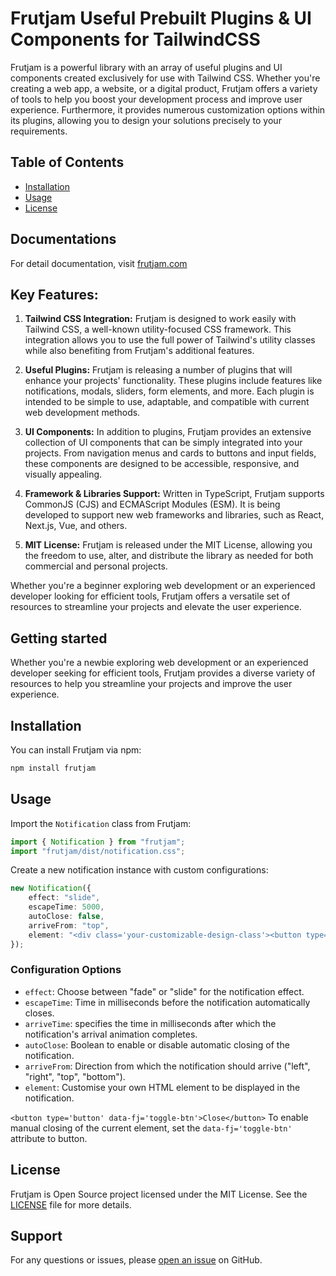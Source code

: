 # Frutjam Useful Prebuilt Plugins & UI Components for TailwindCSS

Frutjam is a powerful library with an array of useful plugins and UI components created exclusively for use with Tailwind CSS. Whether you're creating a web app, a website, or a digital product, Frutjam offers a variety of tools to help you boost your development process and improve user experience. Furthermore, it provides numerous customization options within its plugins, allowing you to design your solutions precisely to your requirements.

## Table of Contents

- [Installation](#installation)
- [Usage](#usage)
- [License](#license)

## Documentations
For detail documentation, visit [frutjam.com](https://frutjam.com)
	
## Key Features:

1. **Tailwind CSS Integration:** Frutjam is designed to work easily with Tailwind CSS, a well-known utility-focused CSS framework. This integration allows you to use the full power of Tailwind's utility classes while also benefiting from Frutjam's additional features.

2. **Useful Plugins:** Frutjam is releasing a number of plugins that will enhance your projects' functionality. These plugins include features like notifications, modals, sliders, form elements, and more. Each plugin is intended to be simple to use, adaptable, and compatible with current web development methods.

3. **UI Components:** In addition to plugins, Frutjam provides an extensive collection of UI components that can be simply integrated into your projects. From navigation menus and cards to buttons and input fields, these components are designed to be accessible, responsive, and visually appealing.

4. **Framework & Libraries Support:** Written in TypeScript, Frutjam supports CommonJS (CJS) and ECMAScript Modules (ESM). It is being developed to support new web frameworks and libraries, such as React, Next.js, Vue, and others.

5. **MIT License:** Frutjam is released under the MIT License, allowing you the freedom to use, alter, and distribute the library as needed for both commercial and personal projects.

Whether you're a beginner exploring web development or an experienced developer looking for efficient tools, Frutjam offers a versatile set of resources to streamline your projects and elevate the user experience.

## Getting started

Whether you're a newbie exploring web development or an experienced developer seeking for efficient tools, Frutjam provides a diverse variety of resources to help you streamline your projects and improve the user experience.

## Installation

You can install Frutjam via npm:

```bash
npm install frutjam
```

## Usage

Import the `Notification` class from Frutjam:

```typescript
import { Notification } from "frutjam";
import "frutjam/dist/notification.css";
```

Create a new notification instance with custom configurations:

```typescript
new Notification({
    effect: "slide",
    escapeTime: 5000,
    autoClose: false,
    arriveFrom: "top",
    element: "<div class='your-customizable-design-class'><button type='button' data-fj='toggle-btn'>Close</button><!-- Add your other elements here --></div>"
});
```

### Configuration Options

- `effect`: Choose between "fade" or "slide" for the notification effect.
- `escapeTime`: Time in milliseconds before the notification automatically closes.
- `arriveTime`: specifies the time in milliseconds after which the notification's arrival animation completes.
- `autoClose`: Boolean to enable or disable automatic closing of the notification.
- `arriveFrom`: Direction from which the notification should arrive ("left", "right", "top", "bottom").
- `element`: Customise your own HTML element to be displayed in the notification.

`<button type='button' data-fj='toggle-btn'>Close</button>` 
To enable manual closing of the current element, set the `data-fj='toggle-btn'` attribute to button.

## License

Frutjam is Open Source project licensed under the MIT License. See the [LICENSE](LICENSE) file for more details.

## Support

For any questions or issues, please [open an issue](https://github.com/nezanuha/frutjam/issues) on GitHub.
